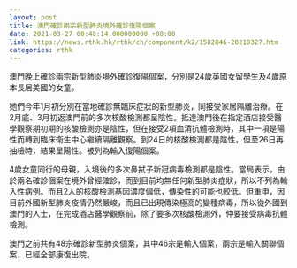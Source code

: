 ```yaml
---
layout: post
title: 澳門確診兩宗新型肺炎境外確診復陽個案
date: 2021-03-27 00:48:14.000000000 +08:00
link: https://news.rthk.hk/rthk/ch/component/k2/1582846-20210327.htm
categories: rthk
---
```


澳門晚上確診兩宗新型肺炎境外確診復陽個案，分別是24歲英國女留學生及4歲原本長居美國的女童。

她們今年1月初分別在當地確診無臨床症狀的新型肺炎，同接受家居隔離治療。在2月底、3月初返澳門前的多次核酸檢測都呈陰性。抵達澳門後在指定酒店接受醫學觀察期初期的核酸檢測亦是陰性，但在接受2項血清抗體檢測時，其中一項是陽性而轉到臨床衛生中心繼續隔離觀察。到24日的核酸檢測都是陰性，但至26日再抽檢時，結果呈陽性。被列為輸入復陽個案。

4歲女童同行的母親，入境後的多次鼻拭子新冠病毒檢測都是陰性。當局表示，由於兩名確診個案在境外曾經確診，而到目前均無任何新型肺炎症狀，所以不列為輸入性病例。而且2人的核酸檢測基因濃度偏低，傳染性的可能也較低。但重申，因目前外國新型肺炎疫情仍然嚴峻，而且已出現傳染極高的變種病毒，所以從外國到澳門的人士，在完成酒店醫學觀察前，除了要多次核酸檢測外，仲要接受病毒抗體檢測。

澳門之前共有48宗確診新型肺炎個案，其中46宗是輸入個案，兩宗是輸入關聯個案，已經全部康復出院。
